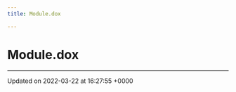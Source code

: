 ```yaml
---
title: Module.dox

---
```


# Module.dox








-------------------------------

Updated on 2022-03-22 at 16:27:55 +0000
